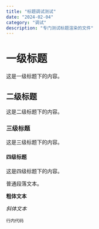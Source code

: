 ```yaml
---
title: "标题调试测试"
date: "2024-02-04"
category: "调试"
description: "专门测试标题渲染的文件"
---
```


# 一级标题

这是一级标题下的内容。

## 二级标题

这是二级标题下的内容。

### 三级标题

这是三级标题下的内容。

#### 四级标题

这是四级标题下的内容。

普通段落文本。

**粗体文本**

*斜体文本*

`行内代码`
